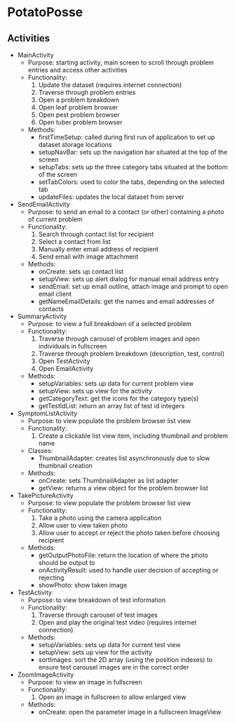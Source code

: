 PotatoPosse
===========
<h2>Activities</h2>
<ul>
	<li>
		MainActivity
		<ul>
			<li>
				Purpose: starting activity, main screen to scroll through problem entries and access other activities
			</li>
			<li>
				Functionality:
				<ol>
					<li>Update the dataset (requires internet connection)</li>
					<li>Traverse through problem entries</li>
					<li>Open a problem breakdown</li>
					<li>Open leaf problem browser</li>
					<li>Open pest problem browser</li>
					<li>Open tuber problem browser</li>
				</ol>
			</li>
			<li>
				Methods:
				<ul>
					<li>firstTimeSetup: called during first run of application to set up dataset storage locations</li>
					<li>setupNavBar: sets up the navigation bar situated at the top of the screen</li>
					<li>setupTabs: sets up the three category tabs situated at the bottom of the screen</li>
					<li>setTabColors: used to color the tabs, depending on the selected tab</li>
					<li>updateFiles: updates the local dataset from server</li>
				</ul>
			</li>
		</ul>
	</li>
	<li>
		SendEmailActivity
		<ul>
			<li>
				Purpose: to send an email to a contact (or other) containing a photo of current problem
			</li>
			<li>
				Functionality:
				<ol>
					<li>Search through contact list for recipient</li>
					<li>Select a contact from list</li>
					<li>Manually enter email address of recipient</li>
					<li>Send email with image attachment</li>
				</ol>
			</li>
			<li>
				Methods:
				<ul>
					<li>onCreate: sets up contact list</li>
					<li>setupView: sets up alert dialog for manual email address entry</li>
					<li>sendEmail: set up email outline, attach image and prompt to open email client</li>
					<li>getNameEmailDetails: get the names and email addresses of contacts</li>
				</ul>
			</li>  
		</ul>
	</li>
	<li>
		SummaryActivity
		<ul>
			<li>
				Purpose: to view a full breakdown of a selected problem
			</li>
			<li>
				Functionality:
				<ol>
					<li>Traverse through carousel of problem images and open individuals in fullscreen</li>
					<li>Traverse through problem breakdown (description, test, control)</li>
					<li>Open TestActivity</li>
					<li>Open EmailActivity</li>
				</ol>
			</li>
			<li>
				Methods:
				<ul>
					<li>setupVariables: sets up data for current problem view</li>
					<li>setupView: sets up view for the activity</li>
					<li>getCategoryText: get the icons for the category type(s)</li>
					<li>getTestIdList: return an array list of test id integers</li>
				</ul>
			</li>
		</ul>
	</li>
	<li>
		SymptomListActivity
		<ul>
			<li>
				Purpose: to view populate the problem browser list view
			</li>
			<li>
				Functionality:
				<ol>
					<li>Create a clickable list view item, including thumbnail and problem name</li>
				</ol>
			</li>
			<li>
				Classes:
				<ul>
					<li>ThumbnailAdapter: creates list asynchronously due to slow thumbnail creation</li>
				</ul>
			</li>
			<li>
				Methods:
				<ul>
					<li>onCreate: sets ThumbnailAdapter as list adapter</li>
					<li>getView: returns a view object for the problem browser list</li>
				</ul>
			</li>
		</ul>
	</li>
	<li>
		TakePictureActivity
		<ul>
			<li>
				Purpose: to view populate the problem browser list view
			</li>
			<li>
				Functionality:
				<ol>
					<li>Take a photo using the camera application</li>
					<li>Allow user to view taken photo</li>
					<li>Allow user to accept or reject the photo taken before choosing recipient</li>
				</ol>
			</li>
			<li>
				Methods:
				<ul>
					<li>getOutputPhotoFile: return the location of where the photo should be output to</li>
					<li>onActivityResult: used to handle user decision of accepting or rejecting</li>
					<li>showPhoto: show taken image</li>
				</ul>
			</li>
		</ul>
	</li>
	<li>
		TestActivity
		<ul>
			<li>
				Purpose: to view breakdown of test information
			</li>
			<li>
				Functionality:
				<ol>
					<li>Traverse through carousel of test images</li>
					<li>Open and play the original test video (requires internet connection)</li>
				</ol>
			</li>
			<li>
				Methods:
				<ul>
					<li>setupVariables: sets up data for current test view</li>
					<li>setupView: sets up view for the activity</li>
					<li>sortImages: sort the 2D array (using the position indexes) to ensure test carousel images are in the correct order</li>
				</ul>
			</li>
		</ul>
	</li>
	<li>
		ZoomImageActivity
		<ul>
			<li>
				Purpose: to view an image in fullscreen
			</li>
			<li>
				Functionality:
				<ol>
					<li>Open an image in fullscreen to allow enlarged view</li>
				</ol>
			</li>
			<li>
				Methods:
				<ul>
					<li>onCreate: open the parameter image in a fullscreen ImageView</li>
				</ul>
			</li>
		</ul>
	</li>
</ul>
